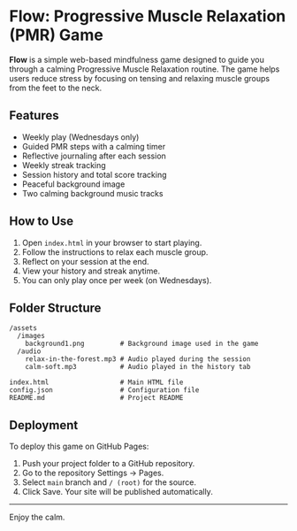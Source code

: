 # Flow: Progressive Muscle Relaxation (PMR) Game

**Flow** is a simple web-based mindfulness game designed to guide you through a calming Progressive Muscle Relaxation routine. The game helps users reduce stress by focusing on tensing and relaxing muscle groups from the feet to the neck.

## Features

- Weekly play (Wednesdays only)
- Guided PMR steps with a calming timer
- Reflective journaling after each session
- Weekly streak tracking
- Session history and total score tracking
- Peaceful background image
- Two calming background music tracks

## How to Use

1. Open `index.html` in your browser to start playing.
2. Follow the instructions to relax each muscle group.
3. Reflect on your session at the end.
4. View your history and streak anytime.
5. You can only play once per week (on Wednesdays).

## Folder Structure

```
/assets
  /images
    background1.png         # Background image used in the game
  /audio
    relax-in-the-forest.mp3 # Audio played during the session
    calm-soft.mp3           # Audio played in the history tab

index.html                  # Main HTML file
config.json                 # Configuration file
README.md                   # Project README
```

## Deployment

To deploy this game on GitHub Pages:

1. Push your project folder to a GitHub repository.
2. Go to the repository Settings → Pages.
3. Select `main` branch and `/ (root)` for the source.
4. Click Save. Your site will be published automatically.

---

Enjoy the calm.
